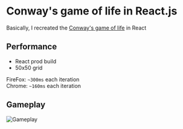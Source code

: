 # Conway's game of life in React.js

Basically, I recreated the <a href="https://en.wikipedia.org/wiki/Conway%27s_Game_of_Life" target="_blank">Conway's game of life</a> in React

## Performance

- React prod build
- 50x50 grid

FireFox: ```~300ms``` each iteration <br>
Chrome: ```~160ms``` each iteration

## Gameplay

![Gameplay](https://i.imgur.com/kJk4GX1.gif)